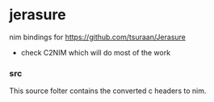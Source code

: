 # jerasure
nim bindings for https://github.com/tsuraan/Jerasure

- check C2NIM which will do most of the work

### src ###
This source folter contains the converted c headers to nim.
